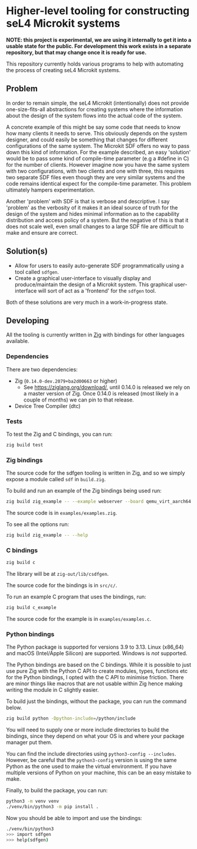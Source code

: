 # Higher-level tooling for constructing seL4 Microkit systems

**NOTE: this project is experimental, we are using it internally to get it into a
  usable state for the public. For development this work exists in a separate repository,
  but that may change once it is ready for use.**

This repository currently holds various programs to help with automating the
process of creating seL4 Microkit systems.

## Problem

In order to remain simple, the seL4 Microkit (intentionally) does not provide one-size-fits-all
abstractions for creating systems where the information about the design of the system flows into
the actual code of the system.

A concrete example of this might be say some code that needs to know how many clients it needs to
serve. This obviously depends on the system designer, and could easily be something that changes
for different configurations of the same system. The Microkit SDF offers no way to pass down this
kind of information. For the example described, an easy 'solution' would be to pass some kind of
compile-time parameter (e.g a #define in C) for the number of clients. However imagine now you
have the same system with two configurations, with two clients and one with three, this requires
two separate SDF files even though they are very similar systems and the code remains identical
expect for the compile-time parameter. This problem ultimately hampers experimentation.

Another 'problem' with SDF is that is verbose and descriptive. I say 'problem' as the verbosity of it
makes it an ideal source of truth for the design of the system and hides minimal information as to the
capability distribution and access policy of a system. But the negative of this is that it does not scale
well, even small changes to a large SDF file are difficult to make and ensure are correct.

## Solution(s)

* Allow for users to easily auto-generate SDF programmatically using a tool called `sdfgen`.
* Create a graphical user-interface to visually display and produce/maintain the design of a Microkit system.
  This graphical user-interface will sort of act as a 'frontend' for the `sdfgen` tool.

Both of these solutions are very much in a work-in-progress state.

## Developing

All the tooling is currently written in [Zig](https://ziglang.org/download/) with bindings
for other languages available.

### Dependencies

There are two dependencies:

* Zig (`0.14.0-dev.2079+ba2d00663` or higher)
  * See https://ziglang.org/download/, until 0.14.0 is released we rely on a master version of Zig.
    Once 0.14.0 is released (most likely in a couple of months) we can pin to that release.
* Device Tree Compiler (dtc)

### Tests

To test the Zig and C bindings, you can run:
```sh
zig build test
```

### Zig bindings

The source code for the sdfgen tooling is written in Zig, and so we simply expose a module called
`sdf` in `build.zig`.

To build and run an example of the Zig bindings being used run:
```sh
zig build zig_example -- --example webserver --board qemu_virt_aarch64
```

The source code is in `examples/examples.zig`.

To see all the options run:
```sh
zig build zig_example -- --help
```

### C bindings

```sh
zig build c
```

The library will be at `zig-out/lib/csdfgen`.

The source code for the bindings is in `src/c/`.

To run an example C program that uses the bindings, run:
```sh
zig build c_example
```

The source code for the example is in `examples/examples.c`.

### Python bindings

The Python package is supported for versions 3.9 to 3.13.
Linux (x86_64) and macOS (Intel/Apple Silicon) are supported. Windows is *not* supported.

The Python bindings are based on the C bindings. While it is possible to just use pure
Zig with the Python C API to create modules, types, functions etc for the Python bindings,
I opted with the C API to minimise friction. There are minor things like macros that are not
usable within Zig hence making writing the module in C slightly easier.

To build just the bindings, without the package, you can run the command below.

```sh
zig build python -Dpython-include=/python/include
```

You will need to supply one or more include directories to build the bindings, since they depend
on what your OS is and where your package manager put them.

You can find the include directories using `python3-config --includes`. However, be careful that
the `python3-config` version is using the same Python as the one used to make the virtual environment.
If you have multiple versions of Python on your machine, this can be an easy mistake to make.

Finally, to build the package, you can run:
```sh
python3 -m venv venv
./venv/bin/python3 -m pip install .
```

Now you should be able to import and use the bindings:
```sh
./venv/bin/python3
>>> import sdfgen
>>> help(sdfgen)
```


